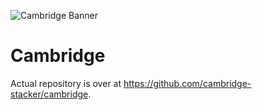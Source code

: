![Cambridge Banner](https://t-sp.in/public/img/cambridge.png)

Cambridge
=========

Actual repository is over at https://github.com/cambridge-stacker/cambridge.
